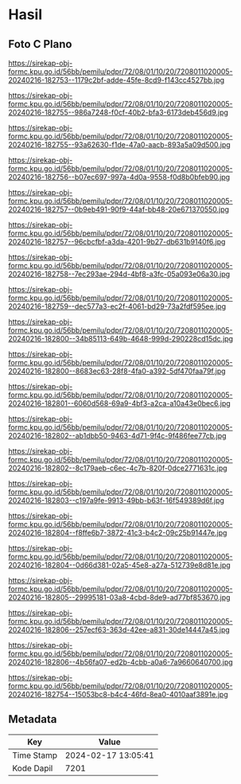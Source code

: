 # Hasil

## Foto C Plano

https://sirekap-obj-formc.kpu.go.id/56bb/pemilu/pdpr/72/08/01/10/20/7208011020005-20240216-182753--1179c2bf-adde-45fe-8cd9-f143cc4527bb.jpg

https://sirekap-obj-formc.kpu.go.id/56bb/pemilu/pdpr/72/08/01/10/20/7208011020005-20240216-182755--986a7248-f0cf-40b2-bfa3-6173deb456d9.jpg

https://sirekap-obj-formc.kpu.go.id/56bb/pemilu/pdpr/72/08/01/10/20/7208011020005-20240216-182755--93a62630-f1de-47a0-aacb-893a5a09d500.jpg

https://sirekap-obj-formc.kpu.go.id/56bb/pemilu/pdpr/72/08/01/10/20/7208011020005-20240216-182756--b07ec697-997a-4d0a-9558-f0d8b0bfeb90.jpg

https://sirekap-obj-formc.kpu.go.id/56bb/pemilu/pdpr/72/08/01/10/20/7208011020005-20240216-182757--0b9eb491-90f9-44af-bb48-20e671370550.jpg

https://sirekap-obj-formc.kpu.go.id/56bb/pemilu/pdpr/72/08/01/10/20/7208011020005-20240216-182757--96cbcfbf-a3da-4201-9b27-db631b9140f6.jpg

https://sirekap-obj-formc.kpu.go.id/56bb/pemilu/pdpr/72/08/01/10/20/7208011020005-20240216-182758--7ec293ae-294d-4bf8-a3fc-05a093e06a30.jpg

https://sirekap-obj-formc.kpu.go.id/56bb/pemilu/pdpr/72/08/01/10/20/7208011020005-20240216-182759--dec577a3-ec2f-4061-bd29-73a2fdf595ee.jpg

https://sirekap-obj-formc.kpu.go.id/56bb/pemilu/pdpr/72/08/01/10/20/7208011020005-20240216-182800--34b85113-649b-4648-999d-290228cd15dc.jpg

https://sirekap-obj-formc.kpu.go.id/56bb/pemilu/pdpr/72/08/01/10/20/7208011020005-20240216-182800--8683ec63-28f8-4fa0-a392-5df470faa79f.jpg

https://sirekap-obj-formc.kpu.go.id/56bb/pemilu/pdpr/72/08/01/10/20/7208011020005-20240216-182801--6060d568-69a9-4bf3-a2ca-a10a43e0bec6.jpg

https://sirekap-obj-formc.kpu.go.id/56bb/pemilu/pdpr/72/08/01/10/20/7208011020005-20240216-182802--ab1dbb50-9463-4d71-9f4c-9f486fee77cb.jpg

https://sirekap-obj-formc.kpu.go.id/56bb/pemilu/pdpr/72/08/01/10/20/7208011020005-20240216-182802--8c179aeb-c6ec-4c7b-820f-0dce2771631c.jpg

https://sirekap-obj-formc.kpu.go.id/56bb/pemilu/pdpr/72/08/01/10/20/7208011020005-20240216-182803--c197a9fe-9913-49bb-b63f-16f549389d6f.jpg

https://sirekap-obj-formc.kpu.go.id/56bb/pemilu/pdpr/72/08/01/10/20/7208011020005-20240216-182804--f8ffe6b7-3872-41c3-b4c2-09c25b91447e.jpg

https://sirekap-obj-formc.kpu.go.id/56bb/pemilu/pdpr/72/08/01/10/20/7208011020005-20240216-182804--0d66d381-02a5-45e8-a27a-512739e8d81e.jpg

https://sirekap-obj-formc.kpu.go.id/56bb/pemilu/pdpr/72/08/01/10/20/7208011020005-20240216-182805--29995181-03a8-4cbd-8de9-ad77bf853670.jpg

https://sirekap-obj-formc.kpu.go.id/56bb/pemilu/pdpr/72/08/01/10/20/7208011020005-20240216-182806--257ecf63-363d-42ee-a831-30de14447a45.jpg

https://sirekap-obj-formc.kpu.go.id/56bb/pemilu/pdpr/72/08/01/10/20/7208011020005-20240216-182806--4b56fa07-ed2b-4cbb-a0a6-7a9660640700.jpg

https://sirekap-obj-formc.kpu.go.id/56bb/pemilu/pdpr/72/08/01/10/20/7208011020005-20240216-182754--15053bc8-b4c4-46fd-8ea0-4010aaf3891e.jpg


## Metadata

| Key        | Value               |
| ---------- | ------------------- |
| Time Stamp | 2024-02-17 13:05:41 |
| Kode Dapil | 7201                |



